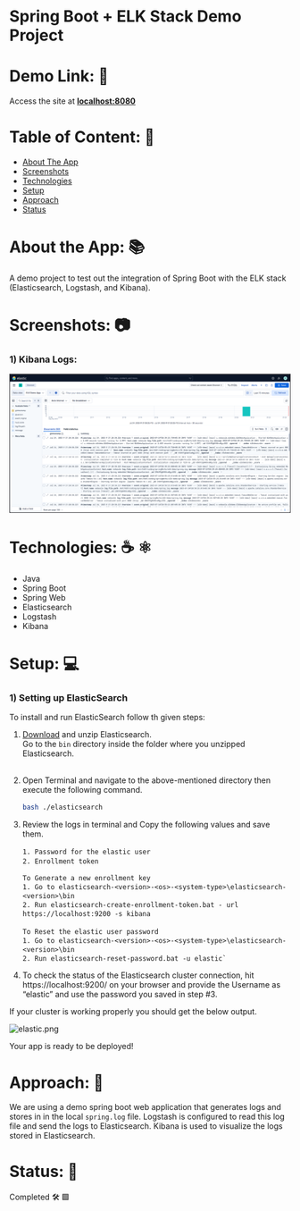 # Spring Boot + ELK Stack Demo Project

# Demo Link: 🔗
Access the site at **[localhost:8080](https://localhost:8080)**

# Table of Content: 📑

- [About The App](#about-the-app)
- [Screenshots](#screenshots)
- [Technologies](#technologies)
- [Setup](#setup)
- [Approach](#approach)
- [Status](#status)

# About the App: 📚
A demo project to test out the integration of Spring Boot with the ELK stack (Elasticsearch, Logstash, and Kibana).

# Screenshots: 📷

### 1) Kibana Logs:
![Final_Output.png](Final_Output.png)

# Technologies: ☕️  ⚛️

- Java
- Spring Boot
- Spring Web
- Elasticsearch
- Logstash
- Kibana

# Setup: 💻

### 1) Setting up ElasticSearch

To install and run ElasticSearch follow th given steps:

1. [Download](https://www.elastic.co/downloads/elasticsearch) and unzip Elasticsearch. <br>
Go to the `bin` directory inside the folder where you unzipped Elasticsearch.
<br><br>
2. Open Terminal and navigate to the above-mentioned directory then execute the following command.
    ```bash
   bash ./elasticsearch
   ```

3. Review the logs in terminal and Copy the following values and save them.

    `1. Password for the elastic user` <br>
    `2. Enrollment token`

    `````
    To Generate a new enrollment key
    1. Go to elasticsearch-<version>-<os>-<system-type>\elasticsearch-<version>\bin
    2. Run elasticsearch-create-enrollment-token.bat - url https://localhost:9200 -s kibana
    
    To Reset the elastic user password
    1. Go to elasticsearch-<version>-<os>-<system-type>\elasticsearch-<version>\bin
    2. Run elasticsearch-reset-password.bat -u elastic`
    `````

4. To check the status of the Elasticsearch cluster connection, hit https://localhost:9200/ on your browser and provide the Username as “elastic” and use the password you saved in step #3.

If your cluster is working properly you should get the below output.

![elastic.png](elastic.png)

Your app is ready to be deployed!

# Approach: 🚶
We are using a demo spring boot web application that generates logs and stores in in the local `spring.log` file. Logstash is configured to read this log file and send the logs to Elasticsearch. Kibana is used to visualize the logs stored in Elasticsearch.

# Status: 📶
Completed 🛠️ 🟩